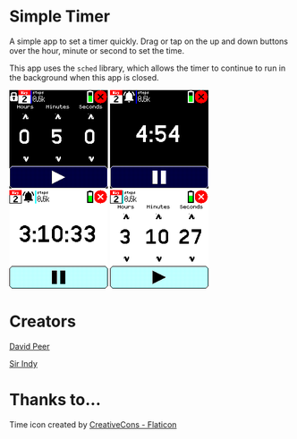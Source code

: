 # Simple Timer

A simple app to set a timer quickly. Drag or tap on the up and down buttons over the hour, minute or second to set the time.

This app uses the `sched` library, which allows the timer to continue to run in the background when this app is closed.

![](screenshot_1.png)
![](screenshot_2.png)
![](screenshot_3.png)
![](screenshot_4.png)

# Creators
[David Peer](https://github.com/peerdavid)

[Sir Indy](https://github.com/sir-indy)

# Thanks to...
Time icon created by <a href="https://www.flaticon.com/free-icons/time" title="time icons">CreativeCons - Flaticon</a>